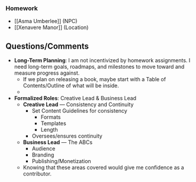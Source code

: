 ### Homework
- [[Asma Umberlee]] (NPC)
- [[Xenavere Manor]] (Location)
## Questions/Comments
- **Long-Term Planning**: I am not incentivized by homework assignments. I need long-term goals, roadmaps, and milestones to move toward and measure progress against.
	- If we plan on releasing a book, maybe start with a Table of Contents/Outline of what will be inside.
	- 
- **Formalized Roles**: Creative Lead & Business Lead
	- **Creative Lead** — Consistency and Continuity
		- Set Content Guidelines for consistency
			- Formats
			- Templates
			- Length
		- Oversees/ensures continuity
	- **Business Lead** — The ABCs
		- Audience
		- Branding
		- Publishing/Monetization
	- Knowing that these areas covered would give me confidence as a contributor. 